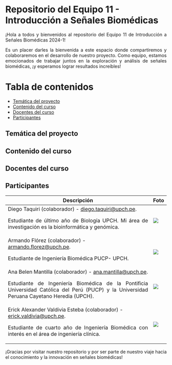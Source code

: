 # Repositorio del Equipo 11 - Introducción a Señales Biomédicas 
<p align="justify">
¡Hola a todos y bienvenidos al repositorio del Equipo 11 de Introducción a Señales Biomédicas 2024-1!

<p align="justify">
Es un placer darles la bienvenida a este espacio donde compartiremos y colaboraremos en el desarrollo de nuestro proyecto. Como equipo, estamos emocionados de trabajar juntos en la exploración y análisis de señales biomédicas, ¡y esperamos lograr resultados increíbles!

# Tabla de contenidos
- [Temática del proyecto](#Temática-del-proyecto)
- [Contenido del curso](#Contenido-del-curso)
- [Docentes del curso](#Docentes-del-curso)
- [Participantes](#Participantes)

## Temática del proyecto

## Contenido del curso

## Docentes del curso

## Participantes

| Descripción  | Foto |
| ------------- | ------------- |
| Diego Taquiri (colaborador) - diego.taquiri@upch.pe. <p align="justify"> Estudiante de último año de Biología UPCH. Mi área de investigación es la bioinformática y genómica. | ![](Documentación/fotos/diego.jpeg)              |
| Armando Flórez (colaborador) - armando.florez@upch.pe. <p align="justify"> Estudiante de Ingeniería Biomédica PUCP- UPCH. | ![](Documentación/fotos/Armando.jpeg)              |
| Ana Belen Mantilla (colaborador) - ana.mantilla@upch.pe. <p align="justify"> Estudiante de Ingeniería Biomédica de la Pontificia Universidad Católica del Perú (PUCP) y la Universidad Peruana Cayetano Heredia (UPCH). | ![](Documentación/fotos/ana.jpg)              |
| Erick Alexander Valdivia Esteba (colaborador) - erick.valdivia@upch.pe. <p align="justify">Estudiante de cuarto año de Ingeniería Biomédica con interés en el área de ingeniería clínica. | ![](Documentación/fotos/Erick.jpg)              |

<p align="justify"> ¡Gracias por visitar nuestro repositorio y por ser parte de nuestro viaje hacia el conocimiento y la innovación en señales biomédicas!
